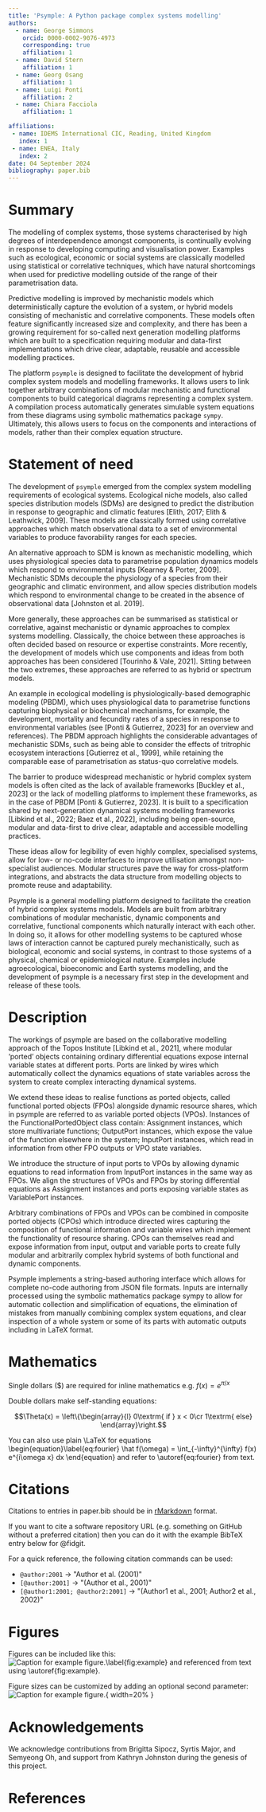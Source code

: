 ```yaml
---
title: 'Psymple: A Python package complex systems modelling'
authors:
  - name: George Simmons
    orcid: 0000-0002-9076-4973
    corresponding: true
    affiliation: 1
  - name: David Stern
    affiliation: 1
  - name: Georg Osang
    affiliation: 1
  - name: Luigi Ponti
    affiliation: 2
  - name: Chiara Facciola
    affiliation: 1

affiliations:
 - name: IDEMS International CIC, Reading, United Kingdom
   index: 1
 - name: ENEA, Italy
   index: 2
date: 04 September 2024
bibliography: paper.bib
---
```


# Summary

The modelling of complex systems, those systems characterised by high degrees of interdependence amongst components, is continually evolving in response to developing computing and visualisation power. Examples such as ecological, economic or social systems are classically modelled using statistical or correlative techniques, which have natural shortcomings when used for predictive modelling outside of the range of their parametrisation data.

Predictive modelling is improved by mechanistic models which deterministically capture the evolution of a system, or hybrid models consisting of mechanistic and correlative components. These models often feature significantly increased size and complexity, and there has been a growing requirement for so-called next generation modelling platforms which are built to a specification requiring modular and data-first implementations which drive clear, adaptable, reusable and accessible modelling practices.

The platform `psymple` is designed to facilitate the development of hybrid complex system models and modelling frameworks. It allows users to link together arbitrary combinations of modular mechanistic and functional components to build categorical diagrams representing a complex system. A compilation process automatically generates simulable system equations from these diagrams using symbolic mathematics package `sympy`. Ultimately, this allows users to focus on the components and interactions of models, rather than their complex equation structure. 

# Statement of need

The development of `psymple` emerged from the complex system modelling requirements of ecological systems. Ecological niche models, also called species distribution models (SDMs) are designed to predict the distribution in response to geographic and climatic features [Elith, 2017; Elith & Leathwick, 2009]. These models are classically formed using correlative approaches which match observational data to a set of environmental variables to produce favorability ranges for each species.

An alternative approach to SDM is known as mechanistic modelling, which uses physiological species data to parametrise population dynamics models which respond to environmental inputs [Kearney & Porter, 2009]. Mechanistic SDMs decouple the physiology of a species from their geographic and climatic environment, and allow species distribution models which respond to environmental change to be created in the absence of observational data [Johnston et al. 2019].

More generally, these approaches can be summarised as statistical or correlative, against mechanistic or dynamic approaches to complex systems modelling. Classically, the choice between these approaches is often decided based on resource or expertise constraints. More recently, the development of models which use components and ideas from both approaches has been considered [Tourinho & Vale, 2021]. Sitting between the two extremes, these approaches are referred to as hybrid or spectrum models.

An example in ecological modelling is physiologically-based demographic modeling (PBDM), which uses physiological data to parametrise functions capturing biophysical or biochemical mechanisms, for example, the development, mortality and fecundity rates of a species in response to environmental variables (see [Ponti & Gutierrez, 2023] for an overview and references).  The PBDM approach highlights the considerable advantages of mechanistic SDMs, such as being able to consider the effects of tritrophic ecosystem interactions [Gutierrez et al., 1999], while retaining the comparable ease of parametrisation as status-quo correlative models. 

The barrier to produce widespread mechanistic or hybrid complex system models is often cited as the lack of available frameworks [Buckley et al., 2023] or the lack of modelling platforms to implement these frameworks, as in the case of PBDM [Ponti & Gutierrez, 2023]. It is built to a specification shared by next-generation dynamical systems modelling frameworks [Libkind et al., 2022; Baez et al., 2022], including being open-source, modular and data-first to drive clear, adaptable and accessible modelling practices. 

These ideas allow for legibility of even highly complex, specialised systems, allow for low- or no-code interfaces to improve utilisation amongst non-specialist audiences. Modular structures pave the way for cross-platform integrations, and abstracts the data structure from modelling objects to promote reuse and adaptability. 

Psymple is a general modelling platform designed to facilitate the creation of hybrid complex systems models. Models are built from arbitrary combinations of modular mechanistic, dynamic components and correlative, functional components which naturally interact with each other. In doing so, it allows for other modelling systems to be captured whose laws of interaction cannot be captured purely mechanistically, such as biological, economic and social systems, in contrast to those systems of a physical, chemical or epidemiological nature. Examples include agroecological, bioeconomic and Earth systems modelling, and the development of psymple is a necessary first step in the development and release of these tools.

# Description

The workings of psymple are based on the collaborative modelling approach of the Topos Institute [Libkind et al., 2021], where modular ‘ported’ objects containing ordinary differential equations expose internal variable states at different ports. Ports are linked by wires which automatically collect the dynamics equations of state variables across the system to create complex interacting dynamical systems.

We extend these ideas to realise functions as ported objects, called functional ported objects (FPOs) alongside dynamic resource shares, which in psymple are referred to as variable ported objects (VPOs). Instances of the FunctionalPortedObject class contain:
Assignment instances, which store multivariate functions;
OutputPort instances, which expose the value of the function elsewhere in the system;
InputPort instances, which read in information from other FPO outputs or VPO state variables.

We introduce the structure of input ports to VPOs by allowing dynamic equations to read information from InputPort instances in the same way as FPOs. We align the structures of VPOs and FPOs by storing differential equations as Assignment instances and ports exposing variable states as VariablePort instances.

Arbitrary combinations of FPOs and VPOs can be combined in composite ported objects (CPOs) which introduce directed wires capturing the composition of functional information and variable wires which implement the functionality of resource sharing. CPOs can themselves read and expose information from input, output and variable ports to create fully modular and arbitrarily complex hybrid systems of both functional and dynamic components. 

Psymple implements a string-based authoring interface which allows for complete no-code authoring from JSON file formats. Inputs are internally processed using the symbolic mathematics package sympy to allow for automatic collection and simplification of equations, the elimination of mistakes from manually combining complex system equations, and clear inspection of a whole system or some of its parts with automatic outputs including in LaTeX format. 

# Mathematics

Single dollars ($) are required for inline mathematics e.g. $f(x) = e^{\pi/x}$

Double dollars make self-standing equations:

$$\Theta(x) = \left\{\begin{array}{l}
0\textrm{ if } x < 0\cr
1\textrm{ else}
\end{array}\right.$$

You can also use plain \LaTeX for equations
\begin{equation}\label{eq:fourier}
\hat f(\omega) = \int_{-\infty}^{\infty} f(x) e^{i\omega x} dx
\end{equation}
and refer to \autoref{eq:fourier} from text.

# Citations

Citations to entries in paper.bib should be in
[rMarkdown](http://rmarkdown.rstudio.com/authoring_bibliographies_and_citations.html)
format.

If you want to cite a software repository URL (e.g. something on GitHub without a preferred
citation) then you can do it with the example BibTeX entry below for @fidgit.

For a quick reference, the following citation commands can be used:
- `@author:2001`  ->  "Author et al. (2001)"
- `[@author:2001]` -> "(Author et al., 2001)"
- `[@author1:2001; @author2:2001]` -> "(Author1 et al., 2001; Author2 et al., 2002)"

# Figures

Figures can be included like this:
![Caption for example figure.\label{fig:example}](figure.png)
and referenced from text using \autoref{fig:example}.

Figure sizes can be customized by adding an optional second parameter:
![Caption for example figure.](figure.png){ width=20% }

# Acknowledgements

We acknowledge contributions from Brigitta Sipocz, Syrtis Major, and Semyeong
Oh, and support from Kathryn Johnston during the genesis of this project.

# References